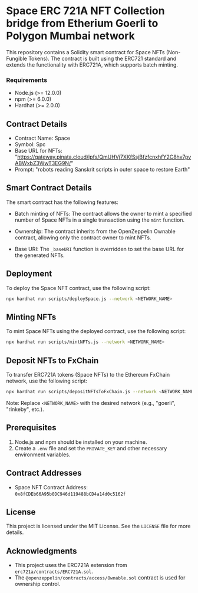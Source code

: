# Space ERC 721A NFT Collection bridge from Etherium Goerli to Polygon Mumbai network  

This repository contains a Solidity smart contract for Space NFTs (Non-Fungible Tokens). The contract is built using the ERC721 standard and extends the functionality with ERC721A, which supports batch minting.
### Requirements 

- Node.js (>= 12.0.0)
- npm (>= 6.0.0)
- Hardhat (>= 2.0.0)
  
## Contract Details

- Contract Name: Space
- Symbol: Spc
- Base URL for NFTs: "https://gateway.pinata.cloud/ipfs/QmUHVj7XKfSsjBfzfcnxhfY2C8hv7pvABWxbZ3WwT3EG9N/"
- Prompt: "robots reading Sanskrit scripts in outer space to restore Earth"

## Smart Contract Details

The smart contract has the following features:

- Batch minting of NFTs: The contract allows the owner to mint a specified number of Space NFTs in a single transaction using the `mint` function.

- Ownership: The contract inherits from the OpenZeppelin Ownable contract, allowing only the contract owner to mint NFTs.

- Base URI: The `_baseURI` function is overridden to set the base URL for the generated NFTs.

## Deployment

To deploy the Space NFT contract, use the following script:

```bash
npx hardhat run scripts/deploySpace.js --network <NETWORK_NAME>
```

## Minting NFTs

To mint Space NFTs using the deployed contract, use the following script:

```bash
npx hardhat run scripts/mintNFTs.js --network <NETWORK_NAME>
```

## Deposit NFTs to FxChain

To transfer ERC721A tokens (Space NFTs) to the Ethereum FxChain network, use the following script:

```bash
npx hardhat run scripts/depositNFTsToFxChain.js --network <NETWORK_NAME>
```

Note: Replace `<NETWORK_NAME>` with the desired network (e.g., "goerli", "rinkeby", etc.).

## Prerequisites

1. Node.js and npm should be installed on your machine.
2. Create a `.env` file and set the `PRIVATE_KEY` and other necessary environment variables.

## Contract Addresses

- Space NFT Contract Address: `0x8fCDEb66A95b0DC946d119488bCD4a14d0c5162f`

## License

This project is licensed under the MIT License. See the `LICENSE` file for more details.

## Acknowledgments

- This project uses the ERC721A extension from `erc721a/contracts/ERC721A.sol`.
- The `@openzeppelin/contracts/access/Ownable.sol` contract is used for ownership control.
